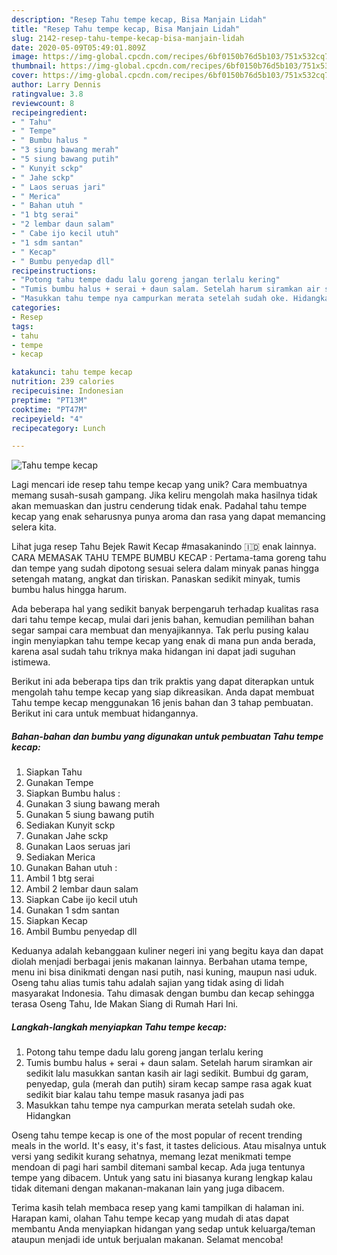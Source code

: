 ```yaml
---
description: "Resep Tahu tempe kecap, Bisa Manjain Lidah"
title: "Resep Tahu tempe kecap, Bisa Manjain Lidah"
slug: 2142-resep-tahu-tempe-kecap-bisa-manjain-lidah
date: 2020-05-09T05:49:01.809Z
image: https://img-global.cpcdn.com/recipes/6bf0150b76d5b103/751x532cq70/tahu-tempe-kecap-foto-resep-utama.jpg
thumbnail: https://img-global.cpcdn.com/recipes/6bf0150b76d5b103/751x532cq70/tahu-tempe-kecap-foto-resep-utama.jpg
cover: https://img-global.cpcdn.com/recipes/6bf0150b76d5b103/751x532cq70/tahu-tempe-kecap-foto-resep-utama.jpg
author: Larry Dennis
ratingvalue: 3.8
reviewcount: 8
recipeingredient:
- " Tahu"
- " Tempe"
- " Bumbu halus "
- "3 siung bawang merah"
- "5 siung bawang putih"
- " Kunyit sckp"
- " Jahe sckp"
- " Laos seruas jari"
- " Merica"
- " Bahan utuh "
- "1 btg serai"
- "2 lembar daun salam"
- " Cabe ijo kecil utuh"
- "1 sdm santan"
- " Kecap"
- " Bumbu penyedap dll"
recipeinstructions:
- "Potong tahu tempe dadu lalu goreng jangan terlalu kering"
- "Tumis bumbu halus + serai + daun salam. Setelah harum siramkan air sedikit lalu masukkan santan kasih air lagi sedikit. Bumbui dg garam, penyedap, gula (merah dan putih) siram kecap sampe rasa agak kuat sedikit biar kalau tahu tempe masuk rasanya jadi pas"
- "Masukkan tahu tempe nya campurkan merata setelah sudah oke. Hidangkan"
categories:
- Resep
tags:
- tahu
- tempe
- kecap

katakunci: tahu tempe kecap 
nutrition: 239 calories
recipecuisine: Indonesian
preptime: "PT13M"
cooktime: "PT47M"
recipeyield: "4"
recipecategory: Lunch

---
```



![Tahu tempe kecap](https://img-global.cpcdn.com/recipes/6bf0150b76d5b103/751x532cq70/tahu-tempe-kecap-foto-resep-utama.jpg)

Lagi mencari ide resep tahu tempe kecap yang unik? Cara membuatnya memang susah-susah gampang. Jika keliru mengolah maka hasilnya tidak akan memuaskan dan justru cenderung tidak enak. Padahal tahu tempe kecap yang enak seharusnya punya aroma dan rasa yang dapat memancing selera kita.

Lihat juga resep Tahu Bejek Rawit Kecap #masakanindo 🇮🇩 enak lainnya. CARA MEMASAK TAHU TEMPE BUMBU KECAP : Pertama-tama goreng tahu dan tempe yang sudah dipotong sesuai selera dalam minyak panas hingga setengah matang, angkat dan tiriskan. Panaskan sedikit minyak, tumis bumbu halus hingga harum.

Ada beberapa hal yang sedikit banyak berpengaruh terhadap kualitas rasa dari tahu tempe kecap, mulai dari jenis bahan, kemudian pemilihan bahan segar sampai cara membuat dan menyajikannya. Tak perlu pusing kalau ingin menyiapkan tahu tempe kecap yang enak di mana pun anda berada, karena asal sudah tahu triknya maka hidangan ini dapat jadi suguhan istimewa.


Berikut ini ada beberapa tips dan trik praktis yang dapat diterapkan untuk mengolah tahu tempe kecap yang siap dikreasikan. Anda dapat membuat Tahu tempe kecap menggunakan 16 jenis bahan dan 3 tahap pembuatan. Berikut ini cara untuk membuat hidangannya.

<!--inarticleads1-->

##### Bahan-bahan dan bumbu yang digunakan untuk pembuatan Tahu tempe kecap:

1. Siapkan  Tahu
1. Gunakan  Tempe
1. Siapkan  Bumbu halus :
1. Gunakan 3 siung bawang merah
1. Gunakan 5 siung bawang putih
1. Sediakan  Kunyit sckp
1. Gunakan  Jahe sckp
1. Gunakan  Laos seruas jari
1. Sediakan  Merica
1. Gunakan  Bahan utuh :
1. Ambil 1 btg serai
1. Ambil 2 lembar daun salam
1. Siapkan  Cabe ijo kecil utuh
1. Gunakan 1 sdm santan
1. Siapkan  Kecap
1. Ambil  Bumbu penyedap dll


Keduanya adalah kebanggaan kuliner negeri ini yang begitu kaya dan dapat diolah menjadi berbagai jenis makanan lainnya. Berbahan utama tempe, menu ini bisa dinikmati dengan nasi putih, nasi kuning, maupun nasi uduk. Oseng tahu alias tumis tahu adalah sajian yang tidak asing di lidah masyarakat Indonesia. Tahu dimasak dengan bumbu dan kecap sehingga terasa Oseng Tahu, Ide Makan Siang di Rumah Hari Ini. 

<!--inarticleads2-->

##### Langkah-langkah menyiapkan Tahu tempe kecap:

1. Potong tahu tempe dadu lalu goreng jangan terlalu kering
1. Tumis bumbu halus + serai + daun salam. Setelah harum siramkan air sedikit lalu masukkan santan kasih air lagi sedikit. Bumbui dg garam, penyedap, gula (merah dan putih) siram kecap sampe rasa agak kuat sedikit biar kalau tahu tempe masuk rasanya jadi pas
1. Masukkan tahu tempe nya campurkan merata setelah sudah oke. Hidangkan


Oseng tahu tempe kecap is one of the most popular of recent trending meals in the world. It&#39;s easy, it&#39;s fast, it tastes delicious. Atau misalnya untuk versi yang sedikit kurang sehatnya, memang lezat menikmati tempe mendoan di pagi hari sambil ditemani sambal kecap. Ada juga tentunya tempe yang dibacem. Untuk yang satu ini biasanya kurang lengkap kalau tidak ditemani dengan makanan-makanan lain yang juga dibacem. 

Terima kasih telah membaca resep yang kami tampilkan di halaman ini. Harapan kami, olahan Tahu tempe kecap yang mudah di atas dapat membantu Anda menyiapkan hidangan yang sedap untuk keluarga/teman ataupun menjadi ide untuk berjualan makanan. Selamat mencoba!
